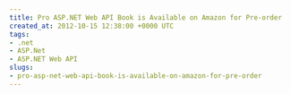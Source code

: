 ```yaml
---
title: Pro ASP.NET Web API Book is Available on Amazon for Pre-order
created_at: 2012-10-15 12:38:00 +0000 UTC
tags:
- .net
- ASP.Net
- ASP.NET Web API
slugs:
- pro-asp-net-web-api-book-is-available-on-amazon-for-pre-order
---
```

